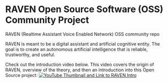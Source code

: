 # RAVEN Open Source Software (OSS) Community Project

RAVEN (Realtime Assistant Voice Enabled Network) OSS community repo

RAVEN is meant to be a digital assistant and artificial cognitive entity. The goal is to create an autonomous artificial intelligence that is reliable, trustworthy, and useful. 

Check out the introduction video below. This video covers the origin of RAVEN, overview of the theory, and then an introduction into this Open Source project:
[![YouTube Thumbnail and Link to RAVEN Intro](http://img.youtube.com/vi/EwJ1534Gy6g/0.jpg)](http://www.youtube.com/watch?v=EwJ1534Gy6g "What is RAVEN? Overview, Introduction, and Community Update - Friday, February 3, 2023")
